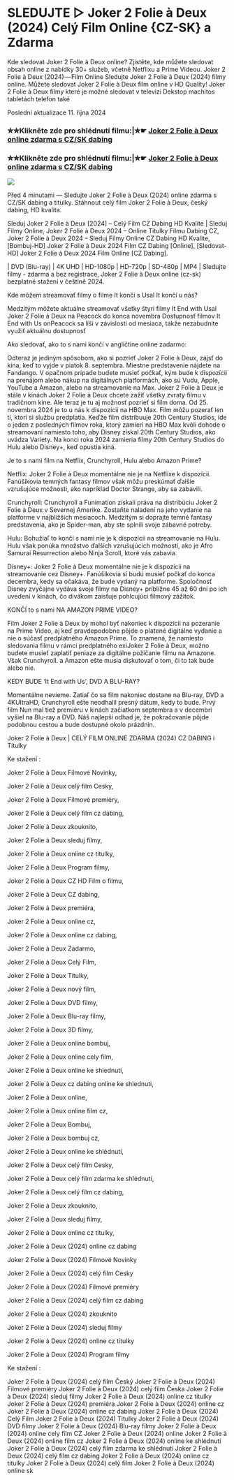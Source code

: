 # SLEDUJTE ▷ Joker 2 Folie à Deux (2024) Celý Film Online {CZ-SK} a Zdarma

Kde sledovat Joker 2 Folie à Deux online? Zjistěte, kde můžete sledovat obsah online z nabídky 30+ služeb, včetně Netflixu a Prime Videou. Joker 2 Folie à Deux (2024) — Film Online Sledujte Joker 2 Folie à Deux (2024) filmy online. Můžete sledovat Joker 2 Folie à Deux film online v HD Quality! Joker 2 Folie à Deux filmy které je možné sledovat v televizi Dekstop machitos tabletách telefon také

Poslední aktualizace 11. října 2024

### ✮✮Klikněte zde pro shlédnutí filmu:|✮☛ [Joker 2 Folie à Deux online zdarma s CZ/SK dabing](https://cutt.ly/xeOTXm3X)

### ✮✮Klikněte zde pro shlédnutí filmu:|✮☛ [Joker 2 Folie à Deux online zdarma s CZ/SK dabing](https://cutt.ly/xeOTXm3X)

<p dir="auto"><a href="https://cutt.ly/xeOTXm3X" title="720p" rel="nofollow"><img src="https://i.imgur.com/jhNGoEt.gif" style="max-width: 100%;"></a></p>

Před 4 minutami — Sledujte Joker 2 Folie à Deux (2024) online zdarma s CZ/SK dabing a titulky. Stáhnout celý film Joker 2 Folie à Deux, český dabing, HD kvalita.

Sleduj Joker 2 Folie à Deux [2024] – Celý Film CZ Dabing HD Kvalite | Sleduj Filmy Online, Joker 2 Folie à Deux 2024 – Online Titulky Filmu Dabing CZ, Joker 2 Folie à Deux 2024 – Sleduj Filmy Online CZ Dabing HD Kvalite, [Bombuj-HD] Joker 2 Folie à Deux 2024 Film CZ Dabing [Online], [Sledovat-HD] Joker 2 Folie à Deux 2024 Film Online [CZ Dabing].

| DVD (Blu-ray) | 4K UHD | HD-1080p | HD-720p | SD-480p | MP4 | Sledujte filmy - zdarma a bez registrace, Joker 2 Folie à Deux online (cz-sk) bezplatné stažení v češtině 2024.

Kde môžem streamovať filmy o filme It končí s Usal It končí u nás?

Medzitým môžete aktuálne streamovať všetky štyri filmy It End with Usal Joker 2 Folie à Deux na Peacock do konca novembra Dostupnosť filmov It End with Us onPeacock sa líši v závislosti od mesiaca, takže nezabudnite využiť aktuálnu dostupnosť

Ako sledovať, ako to s nami končí v angličtine online zadarmo:

Odteraz je jediným spôsobom, ako si pozrieť Joker 2 Folie à Deux, zájsť do kina, keď to vyjde v piatok 8. septembra. Miestne predstavenie nájdete na Fandango. V opačnom prípade budete musieť počkať, kým bude k dispozícii na prenájom alebo nákup na digitálnych platformách, ako sú Vudu, Apple, YouTube a Amazon, alebo na streamovanie na Max. Joker 2 Folie à Deux je stále v kinách Joker 2 Folie à Deux chcete zažiť všetky zvraty filmu v tradičnom kine. Ale teraz je tu aj možnosť pozrieť si film doma. Od 25. novembra 2024 je to u nás k dispozícii na HBO Max. Film môžu pozerať len tí, ktorí si službu predplatia. Keďže film distribuuje 20th Century Studios, ide o jeden z posledných filmov roka, ktorý zamieri na HBO Max kvôli dohode o streamovaní namiesto toho, aby Disney získal 20th Century Studios, ako uvádza Variety. Na konci roka 2024 zamieria filmy 20th Century Studios do Hulu alebo Disney+, keď opustia kiná.

Je to s nami film na Netflix, Crunchyroll, Hulu alebo Amazon Prime?

Netflix: Joker 2 Folie à Deux momentálne nie je na Netflixe k dispozícii. Fanúšikovia temných fantasy filmov však môžu preskúmať ďalšie vzrušujúce možnosti, ako napríklad Doctor Strange, aby sa zabavili.

Crunchyroll: Crunchyroll a Funimation získali práva na distribúciu Joker 2 Folie à Deux v Severnej Amerike. Zostaňte naladení na jeho vydanie na platforme v najbližších mesiacoch. Medzitým si doprajte temné fantasy predstavenia, ako je Spider-man, aby ste splnili svoje zábavné potreby.

Hulu: Bohužiaľ to končí s nami nie je k dispozícii na streamovanie na Hulu. Hulu však ponúka množstvo ďalších vzrušujúcich možností, ako je Afro Samurai Resurrection alebo Ninja Scroll, ktoré vás zabavia.

Disney+: Joker 2 Folie à Deux momentálne nie je k dispozícii na streamovanie cez Disney+. Fanúšikovia si budú musieť počkať do konca decembra, kedy sa očakáva, že bude vydaný na platforme. Spoločnosť Disney zvyčajne vydáva svoje filmy na Disney+ približne 45 až 60 dní po ich uvedení v kinách, čo divákom zaisťuje pohlcujúci filmový zážitok.

KONČÍ to s nami NA AMAZON PRIME VIDEO?

Film Joker 2 Folie à Deux by mohol byť nakoniec k dispozícii na pozeranie na Prime Video, aj keď pravdepodobne pôjde o platené digitálne vydanie a nie o súčasť predplatného Amazon Prime. To znamená, že namiesto sledovania filmu v rámci predplatného exiJoker 2 Folie à Deux, možno budete musieť zaplatiť peniaze za digitálne požičanie filmu na Amazone. Však Crunchyroll. a Amazon ešte musia diskutovať o tom, či to tak bude alebo nie.

KEDY BUDE ‘It End with Us’, DVD A BLU-RAY?

Momentálne nevieme. Zatiaľ čo sa film nakoniec dostane na Blu-ray, DVD a 4KUltraHD, Crunchyroll ešte neodhalil presný dátum, kedy to bude. Prvý film Nun mal tiež premiéru v kinách začiatkom septembra a v decembri vyšiel na Blu-ray a DVD. Náš najlepší odhad je, že pokračovanie pôjde podobnou cestou a bude dostupné okolo prázdnin.

Joker 2 Folie à Deux | CELÝ FILM ONLINE ZDARMA (2024) CZ DABING i Titulky

Ke stažení :

Joker 2 Folie à Deux Filmové Novinky,

Joker 2 Folie à Deux celý film Cesky,

Joker 2 Folie à Deux Filmové premiéry,

Joker 2 Folie à Deux celý film cz dabing,

Joker 2 Folie à Deux zkouknito,

Joker 2 Folie à Deux sleduj filmy,

Joker 2 Folie à Deux online cz titulky,

Joker 2 Folie à Deux Program filmy,

Joker 2 Folie à Deux CZ HD Film o filmu,

Joker 2 Folie à Deux CZ dabing,

Joker 2 Folie à Deux premiéra,

Joker 2 Folie à Deux online cz,

Joker 2 Folie à Deux online cz dabing,

Joker 2 Folie à Deux Zadarmo,

Joker 2 Folie à Deux Celý Film,

Joker 2 Folie à Deux Titulky,

Joker 2 Folie à Deux nový film,

Joker 2 Folie à Deux DVD filmy,

Joker 2 Folie à Deux Blu-ray filmy,

Joker 2 Folie à Deux 3D filmy,

Joker 2 Folie à Deux online bombuj,

Joker 2 Folie à Deux online cely film,

Joker 2 Folie à Deux online ke shlednuti,

Joker 2 Folie à Deux cz dabing online ke shlednuti,

Joker 2 Folie à Deux online,

Joker 2 Folie à Deux online film cz,

Joker 2 Folie à Deux Bombuj,

Joker 2 Folie à Deux bombuj cz,

Joker 2 Folie à Deux online ke shlédnutí,

Joker 2 Folie à Deux celý film Cesky,

Joker 2 Folie à Deux celý film zdarma ke shlédnutí,

Joker 2 Folie à Deux celý film cz dabing,

Joker 2 Folie à Deux zkouknito,

Joker 2 Folie à Deux sleduj filmy,

Joker 2 Folie à Deux online cz titulky,

Joker 2 Folie à Deux (2024) online cz dabing

Joker 2 Folie à Deux (2024) Filmové Novinky

Joker 2 Folie à Deux (2024) celý film Cesky

Joker 2 Folie à Deux (2024) Filmové premiéry

Joker 2 Folie à Deux (2024) celý film cz dabing

Joker 2 Folie à Deux (2024) zkouknito

Joker 2 Folie à Deux (2024) sleduj filmy

Joker 2 Folie à Deux (2024) online cz titulky

Joker 2 Folie à Deux (2024) Program filmy

Ke stažení :

Joker 2 Folie à Deux (2024) celý film Český Joker 2 Folie à Deux (2024) Filmové premiéry Joker 2 Folie à Deux (2024) celý film Česka Joker 2 Folie à Deux (2024) sleduj filmy Joker 2 Folie à Deux (2024) online cz titulky Joker 2 Folie à Deux (2024) premiéra Joker 2 Folie à Deux (2024) online cz Joker 2 Folie à Deux (2024) online cz dabing Joker 2 Folie à Deux (2024) Celý Film Joker 2 Folie à Deux (2024) Titulky Joker 2 Folie à Deux (2024) DVD filmy Joker 2 Folie à Deux (2024) Blu-ray filmy Joker 2 Folie à Deux (2024) online cely film CZ Joker 2 Folie à Deux (2024) online Joker 2 Folie à Deux (2024) online film cz Joker 2 Folie à Deux (2024) online ke shlédnutí Joker 2 Folie à Deux (2024) celý film zdarma ke shlédnutí Joker 2 Folie à Deux (2024) celý film cz dabing Joker 2 Folie à Deux (2024) online cz titulky Joker 2 Folie à Deux (2024) celý film Joker 2 Folie à Deux (2024) online sk

